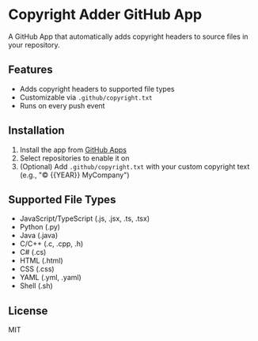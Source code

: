 # Copyright Adder GitHub App

A GitHub App that automatically adds copyright headers to source files in your repository.

## Features
- Adds copyright headers to supported file types
- Customizable via `.github/copyright.txt`
- Runs on every push event

## Installation
1. Install the app from [GitHub Apps](https://github.com/apps/copyrightadder)
2. Select repositories to enable it on
3. (Optional) Add `.github/copyright.txt` with your custom copyright text (e.g., "© {{YEAR}} MyCompany")

## Supported File Types
- JavaScript/TypeScript (.js, .jsx, .ts, .tsx)
- Python (.py)
- Java (.java)
- C/C++ (.c, .cpp, .h)
- C# (.cs)
- HTML (.html)
- CSS (.css)
- YAML (.yml, .yaml)
- Shell (.sh)

## License
MIT